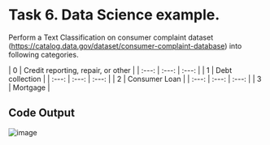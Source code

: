 # Task 6. Data Science example.
<!-- python -m notebook -->
Perform a Text Classification on consumer complaint dataset (https://catalog.data.gov/dataset/consumer-complaint-database) into following categories.

| 0 | Credit reporting, repair, or other |
| :---:   | :---: | :---: |
| 1 | Debt collection |
| :---:   | :---: | :---: |
| 2 | Consumer Loan |
| :---:   | :---: | :---: |
| 3 | Mortgage |

## Code Output
![image](https://user-images.githubusercontent.com/64153988/235301775-10c0d51a-8b7f-485b-9eba-66064c21c79b.png)

